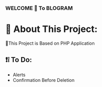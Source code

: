 ### WELCOME 👋 To BLOGRAM

# 💫 About This Project:
🔭This Project is Based on PHP Application <br>

## ❗❕ To Do:
* Alerts
* Confirmation Before Deletion
  
